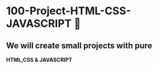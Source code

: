 # 100-Project-HTML-CSS-JAVASCRIPT 💯
## We will create small projects with pure 
**HTML,CSS & JAVASCRIPT**